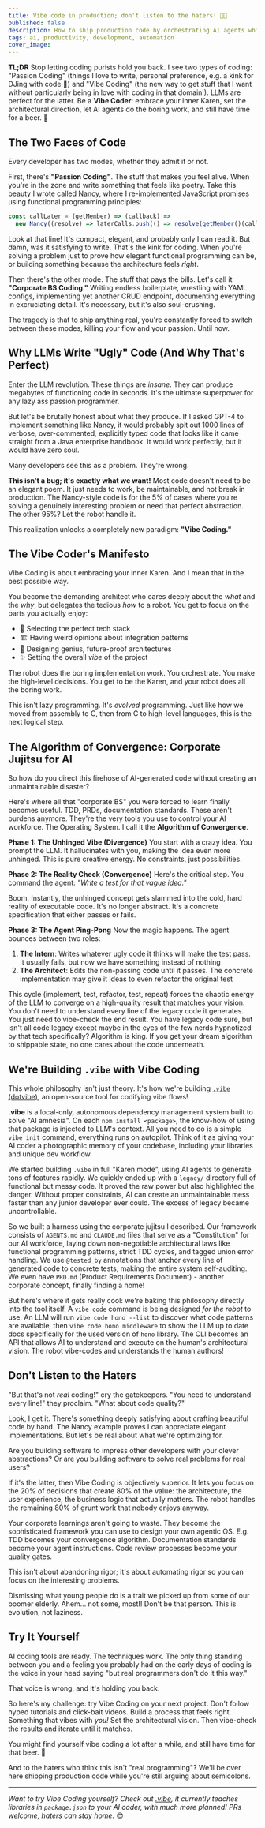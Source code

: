 ```yaml
---
title: Vibe code in production; don't listen to the haters! 🚀💪
published: false
description: How to ship production code by orchestrating AI agents while focusing on architecture and having time for beer
tags: ai, productivity, development, automation
cover_image:
---
```


**TL;DR** Stop letting coding purists hold you back. I see two types of coding: "Passion Coding" (things I love to write, personal preference, e.g. a kink for DJing with code 🤪) and "Vibe Coding" (the new way to get stuff that I want without particularly being in love with coding in that domain!). LLMs are perfect for the latter. Be a **Vibe Coder**: embrace your inner Karen, set the architectural direction, let AI agents do the boring work, and still have time for a beer. 🍺

## The Two Faces of Code

Every developer has two modes, whether they admit it or not.

First, there's **"Passion Coding"**. The stuff that makes you feel alive. When you're in the zone and write something that feels like poetry. Take this beauty I wrote called [Nancy](https://github.com/keyvan-m-sadeghi/nancy), where I re-implemented JavaScript promises using functional programming principles:

```js
const callLater = (getMember) => (callback) =>
  new Nancy((resolve) => laterCalls.push(() => resolve(getMember()(callback))))
```

Look at that line! It's compact, elegant, and probably only I can read it. But damn, was it satisfying to write. That's the kink for coding. When you're solving a problem just to prove how elegant functional programming can be, or building something because the architecture feels _right_.

Then there's the other mode. The stuff that pays the bills. Let's call it **"Corporate BS Coding."** Writing endless boilerplate, wrestling with YAML configs, implementing yet another CRUD endpoint, documenting everything in excruciating detail. It's necessary, but it's also soul-crushing.

The tragedy is that to ship anything real, you're constantly forced to switch between these modes, killing your flow and your passion. Until now.

## Why LLMs Write "Ugly" Code (And Why That's Perfect)

Enter the LLM revolution. These things are _insane_. They can produce megabytes of functioning code in seconds. It's the ultimate superpower for any lazy ass passion programmer.

But let's be brutally honest about what they produce. If I asked GPT-4 to implement something like Nancy, it would probably spit out 1000 lines of verbose, over-commented, explicitly typed code that looks like it came straight from a Java enterprise handbook. It would work perfectly, but it would have zero soul.

Many developers see this as a problem. They're wrong.

**This isn't a bug; it's exactly what we want!** Most code doesn't need to be an elegant poem. It just needs to work, be maintainable, and not break in production. The Nancy-style code is for the 5% of cases where you're solving a genuinely interesting problem or need that perfect abstraction. The other 95%? Let the robot handle it.

This realization unlocks a completely new paradigm: **"Vibe Coding."**

## The Vibe Coder's Manifesto

Vibe Coding is about embracing your inner Karen. And I mean that in the best possible way.

You become the demanding architect who cares deeply about the _what_ and the _why_, but delegates the tedious _how_ to a robot. You get to focus on the parts you actually enjoy:

- 🧠 Selecting the perfect tech stack
- 🏗️ Having weird opinions about integration patterns
- 🔮 Designing genius, future-proof architectures
- ✨ Setting the overall _vibe_ of the project

The robot does the boring implementation work. You orchestrate. You make the high-level decisions. You get to be the Karen, and your robot does all the boring work.

This isn't lazy programming. It's _evolved_ programming. Just like how we moved from assembly to C, then from C to high-level languages, this is the next logical step.

## The Algorithm of Convergence: Corporate Jujitsu for AI

So how do you direct this firehose of AI-generated code without creating an unmaintainable disaster?

Here's where all that "corporate BS" you were forced to learn finally becomes useful. TDD, PRDs, documentation standards. These aren't burdens anymore. They're the very tools you use to control your AI workforce. The Operating System. I call it the **Algorithm of Convergence**.

**Phase 1: The Unhinged Vibe (Divergence)**
You start with a crazy idea. You prompt the LLM. It hallucinates with you, making the idea even more unhinged. This is pure creative energy. No constraints, just possibilities.

**Phase 2: The Reality Check (Convergence)**
Here's the critical step. You command the agent: _"Write a test for that vague idea."_

Boom. Instantly, the unhinged concept gets slammed into the cold, hard reality of executable code. It's no longer abstract. It's a concrete specification that either passes or fails.

**Phase 3: The Agent Ping-Pong**
Now the magic happens. The agent bounces between two roles:

1. **The Intern**: Writes whatever ugly code it thinks will make the test pass. It usually fails, but now we have something instead of nothing
2. **The Architect**: Edits the non-passing code until it passes. The concrete implementation may give it ideas to even refactor the original test

This cycle (implement, test, refactor, test, repeat) forces the chaotic energy of the LLM to converge on a high-quality result that matches your vision. You don't need to understand every line of the legacy code it generates. You just need to vibe-check the end result. You have legacy code sure, but isn't all code legacy except maybe in the eyes of the few nerds hypnotized by that tech specifically? Algorithm is king. If you get your dream algorithm to shippable state, no one cares about the code underneath.

## We're Building `.vibe` with Vibe Coding

This whole philosophy isn't just theory. It's how we're building [`.vibe` (dotvibe)](https://github.com/vhybzOS/.vibe), an open-source tool for codifying vibe flows!

**.vibe** is a local-only, autonomous dependency management system built to solve "AI amnesia". On each `npm install <package>`, the know-how of using that package is injected to LLM's context. All you need to do is a simple `vibe init` command, everything runs on autopilot. Think of it as giving your AI coder a photographic memory of your codebase, including your libraries and unique dev workflow.

We started building `.vibe` in full "Karen mode", using AI agents to generate tons of features rapidly. We quickly ended up with a `legacy/` directory full of functional but messy code. It proved the raw power but also highlighted the danger. Without proper constraints, AI can create an unmaintainable mess faster than any junior developer ever could. The excess of legacy became uncontrollable.

So we built a harness using the corporate jujitsu I described. Our framework consists of `AGENTS.md` and `CLAUDE.md` files that serve as a "Constitution" for our AI workforce, laying down non-negotiable architectural laws like functional programming patterns, strict TDD cycles, and tagged union error handling. We use `@tested_by` annotations that anchor every line of generated code to concrete tests, making the entire system self-auditing. We even have `PRD.md` (Product Requirements Document) - another corporate concept, finally finding a home!

But here's where it gets really cool: we're baking this philosophy directly into the tool itself. A `vibe code` command is being designed _for the robot_ to use. An LLM will run `vibe code hono --list` to discover what code patterns are available, then `vibe code hono middleware` to show the LLM up to date docs specifically for the used version of `hono` library. The CLI becomes an API that allows AI to understand and execute on the human's architectural vision. The robot vibe-codes and understands the human authors!

## Don't Listen to the Haters

"But that's not _real_ coding!" cry the gatekeepers. "You need to understand every line!" they proclaim. "What about code quality?"

Look, I get it. There's something deeply satisfying about crafting beautiful code by hand. The Nancy example proves I can appreciate elegant implementations. But let's be real about what we're optimizing for.

Are you building software to impress other developers with your clever abstractions? Or are you building software to solve real problems for real users?

If it's the latter, then Vibe Coding is objectively superior. It lets you focus on the 20% of decisions that create 80% of the value: the architecture, the user experience, the business logic that actually matters. The robot handles the remaining 80% of grunt work that nobody enjoys anyway.

Your corporate learnings aren't going to waste. They become the sophisticated framework you can use to design your own agentic OS. E.g. TDD becomes your convergence algorithm. Documentation standards become your agent instructions. Code review processes become your quality gates.

This isn't about abandoning rigor; it's about automating rigor so you can focus on the interesting problems.

Dismissing what young people do is a trait we picked up from some of our boomer elderly. Ahem... not some, most!! Don't be that person. This is evolution, not laziness.

## Try It Yourself

AI coding tools are ready. The techniques work. The only thing standing between you and a feeling you probably had on the early days of coding is the voice in your head saying "but real programmers don't do it this way."

That voice is wrong, and it's holding you back.

So here's my challenge: try Vibe Coding on your next project. Don't follow hyped tutorials and click-bait videos. Build a process that feels right. Something that vibes with *you!* Set the architectural vision. Then vibe-check the results and iterate until it matches.

You might find yourself vibe coding a lot after a while, and still have time for that beer. 🍺

And to the haters who think this isn't "real programming"? We'll be over here shipping production code while you're still arguing about semicolons.

---

_Want to try Vibe Coding yourself? Check out [.vibe](https://github.com/vhybzOS/.vibe), it currently teaches libraries in `package.json` to your AI coder, with much more planned! PRs welcome, haters can stay home._ 😎
